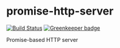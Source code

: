 # promise-http-server
[![Build Status](https://travis-ci.com/nwtgck/promise-http-server-npm.svg?token=TuxNpqznwwyy7hyJwBVm&branch=develop)](https://travis-ci.com/nwtgck/promise-http-server-npm) [![Greenkeeper badge](https://badges.greenkeeper.io/nwtgck/promise-http-server-npm.svg?token=b9adcffa0bb1bc9b8cbfde2c9781d4cc00cdb5f7035552c84a0aabb0c7a44987&ts=1536742116756)](https://greenkeeper.io/)

Promise-based HTTP server

